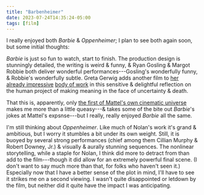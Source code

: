 ```yaml
---
title: "Barbenheimer"
date: 2023-07-24T14:35:24-05:00
tags: [film]
---
```


I really enjoyed both *Barbie* & *Oppenheimer*; I plan to see both again soon, but some initial thoughts:

*Barbie* is just so fun to watch, start to finish. The production design is stunningly detailed, the writing is weird & funny, & Ryan Gosling & Margot Robbie both deliver wonderful performances---Gosling's wonderfully funny, & Robbie's wonderfully subtle. Greta Gerwig adds another film to [her already impressive](https://youtu.be/cNi_HC839Wo) [body of work](https://youtu.be/uoq3Ro4iGls) in this sensitive & delightful reflection on the human project of making meaning in the face of uncertainty & death.

That this is, apparently, only [the first of Mattel's own cinematic universe](https://www.newyorker.com/magazine/2023/07/10/after-barbie-mattel-is-raiding-its-entire-toybox) makes me more than a little queasy---& takes some of the bite out *Barbie*'s jokes at Mattel's expsnse---but I really, really enjoyed *Barbie* all the same.

I'm still thinking about *Oppenheimer*. Like much of Nolan's work it's grand & ambitious, but I worry it stumbles a bit under its own weight. Still, it is buoyed by several strong performances (chief among them Cillian Murphy & Robert Downey, Jr.) & visually & aurally stunning sequences. The nonlinear storytelling, while a staple for Nolan, I think did more to detract from than add to the film---though it did allow for an extremely powerful final scene. (I don't want to say much more than that, for folks who haven't seen it.) Especially now that I have a better sense of the plot in mind, I'll have to see it strikes me on a second viewing. I wasn't quite disappointed or letdown by the film, but neither did it quite have the impact I was anticipating.
